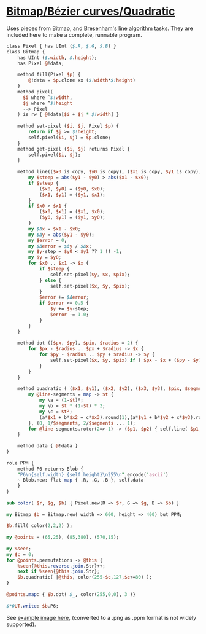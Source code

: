 [1]: https://rosettacode.org/wiki/Bitmap/Bézier_curves/Quadratic

# [Bitmap/Bézier curves/Quadratic][1]

Uses pieces from [ Bitmap](https://rosettacode.org/wiki/Bitmap#Raku), and [ Bresenham's line algorithm](https://rosettacode.org/wiki/Bitmap/Bresenham%27s_line_algorithm#Raku) tasks. They are included here to make a complete, runnable program.

```perl
class Pixel { has UInt ($.R, $.G, $.B) }
class Bitmap {
    has UInt ($.width, $.height);
    has Pixel @!data;
 
    method fill(Pixel $p) {
        @!data = $p.clone xx ($!width*$!height)
    }
    method pixel(
	  $i where ^$!width,
	  $j where ^$!height
	  --> Pixel
    ) is rw { @!data[$i + $j * $!width] }
 
    method set-pixel ($i, $j, Pixel $p) {
        return if $j >= $!height;
        self.pixel($i, $j) = $p.clone;
    }
    method get-pixel ($i, $j) returns Pixel {
	    self.pixel($i, $j);
    }
 
    method line(($x0 is copy, $y0 is copy), ($x1 is copy, $y1 is copy), $pix) {
        my $steep = abs($y1 - $y0) > abs($x1 - $x0);
        if $steep {
            ($x0, $y0) = ($y0, $x0);
            ($x1, $y1) = ($y1, $x1);
        }
        if $x0 > $x1 {
            ($x0, $x1) = ($x1, $x0);
            ($y0, $y1) = ($y1, $y0);
        }
        my $Δx = $x1 - $x0;
        my $Δy = abs($y1 - $y0);
        my $error = 0;
        my $Δerror = $Δy / $Δx;
        my $y-step = $y0 < $y1 ?? 1 !! -1;
        my $y = $y0;
        for $x0 .. $x1 -> $x {
            if $steep {
                self.set-pixel($y, $x, $pix);
            } else {
                self.set-pixel($x, $y, $pix);
            }
            $error += $Δerror;
            if $error >= 0.5 {
                $y += $y-step;
                $error -= 1.0;
            }
        }
    }
 
    method dot (($px, $py), $pix, $radius = 2) {
        for $px - $radius .. $px + $radius -> $x {
            for $py - $radius .. $py + $radius -> $y {
                self.set-pixel($x, $y, $pix) if ( $px - $x + ($py - $y) * i ).abs <= $radius;
            }
        }
    }
 
    method quadratic ( ($x1, $y1), ($x2, $y2), ($x3, $y3), $pix, $segments = 30 ) {
        my @line-segments = map -> $t {
            my \a = (1-$t)²;
            my \b = $t * (1-$t) * 2;
            my \c = $t²;
            (a*$x1 + b*$x2 + c*$x3).round(1),(a*$y1 + b*$y2 + c*$y3).round(1)
        }, (0, 1/$segments, 2/$segments ... 1);
        for @line-segments.rotor(2=>-1) -> ($p1, $p2) { self.line( $p1, $p2, $pix) };
    }
 
    method data { @!data }
}
 
role PPM {
    method P6 returns Blob {
	"P6\n{self.width} {self.height}\n255\n".encode('ascii')
	~ Blob.new: flat map { .R, .G, .B }, self.data
    }
}
 
sub color( $r, $g, $b) { Pixel.new(R => $r, G => $g, B => $b) }
 
my Bitmap $b = Bitmap.new( width => 600, height => 400) but PPM;
 
$b.fill( color(2,2,2) );
 
my @points = (65,25), (85,380), (570,15);
 
my %seen;
my $c = 0;
for @points.permutations -> @this {
    %seen{@this.reverse.join.Str}++;
    next if %seen{@this.join.Str};
    $b.quadratic( |@this, color(255-$c,127,$c+=80) );
}
 
@points.map: { $b.dot( $_, color(255,0,0), 3 )}
 
$*OUT.write: $b.P6;
```


See [example image here](https://github.com/thundergnat/rc/blob/master/img/Bezier-quadratic-perl6.png), (converted to a .png as .ppm format is not widely supported).